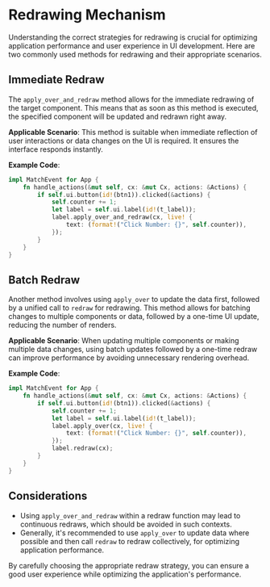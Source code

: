 # Redrawing Mechanism

Understanding the correct strategies for redrawing is crucial for optimizing application performance and user experience in UI development. Here are two commonly used methods for redrawing and their appropriate scenarios.

## Immediate Redraw

The `apply_over_and_redraw` method allows for the immediate redrawing of the target component. This means that as soon as this method is executed, the specified component will be updated and redrawn right away.

**Applicable Scenario**: This method is suitable when immediate reflection of user interactions or data changes on the UI is required. It ensures the interface responds instantly.

**Example Code**:

```rust
impl MatchEvent for App {
    fn handle_actions(&mut self, cx: &mut Cx, actions: &Actions) {
        if self.ui.button(id!(btn1)).clicked(&actions) {
            self.counter += 1;
            let label = self.ui.label(id!(t_label));
            label.apply_over_and_redraw(cx, live! {
                text: (format!("Click Number: {}", self.counter)),
            });
        }
    }
}
```

## Batch Redraw

Another method involves using `apply_over` to update the data first, followed by a unified call to `redraw` for redrawing. This method allows for batching changes to multiple components or data, followed by a one-time UI update, reducing the number of renders.

**Applicable Scenario**: When updating multiple components or making multiple data changes, using batch updates followed by a one-time redraw can improve performance by avoiding unnecessary rendering overhead.

**Example Code**:

```rust
impl MatchEvent for App {
    fn handle_actions(&mut self, cx: &mut Cx, actions: &Actions) {
        if self.ui.button(id!(btn1)).clicked(&actions) {
            self.counter += 1;
            let label = self.ui.label(id!(t_label));
            label.apply_over(cx, live! {
                text: (format!("Click Number: {}", self.counter)),
            });
            label.redraw(cx);
        }
    }
}
```

## Considerations

- Using `apply_over_and_redraw` within a redraw function may lead to continuous redraws, which should be avoided in such contexts.
- Generally, it's recommended to use `apply_over` to update data where possible and then call `redraw` to redraw collectively, for optimizing application performance.

By carefully choosing the appropriate redraw strategy, you can ensure a good user experience while optimizing the application's performance.